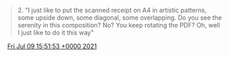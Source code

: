 > 2\. "I just like to put the scanned receipt on A4 in artistic patterns, some upside down, some diagonal, some overlapping\. Do you see the serenity in this composition? No? You keep rotating the PDF? Oh, well I just like to do it this way"

<img src="../../media/tweet.ico" width="12" /> [Fri Jul 09 15:51:53 +0000 2021](https://twitter.com/DromerDenker/status/1413526326749843460)